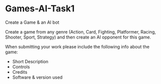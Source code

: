 # Games-AI-Task1
Create a Game &amp; an AI bot

Create a game from any genre (Action, Card, Fighting, Platformer, Racing, Shooter, Sport, Strategy) and then create an AI opponent for this game. 

When submitting your work please include the following info about the game:
- Short Description
- Controls
- Credits
- Software & version used
